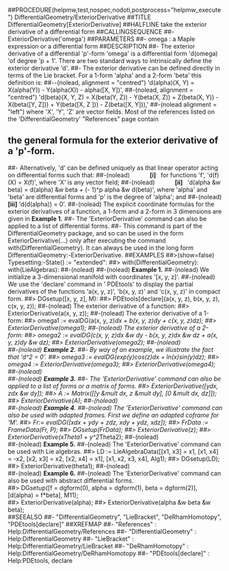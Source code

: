 ##PROCEDURE(helpmw,test,nospec,nodoti,postprocess="helpmw_execute") DifferentialGeometry/ExteriorDerivative
##TITLE DifferentialGeometry[ExteriorDerivative]
##HALFLINE take the exterior derivative of a differential form
##CALLINGSEQUENCE
##-      ExteriorDerivative('omega')
##PARAMETERS
##- omega : a Maple expression or a differential form
##DESCRIPTION
##- The exterior derivative of a differential 'p'-form 'omega' is a differential form 'd(omega) 'of degree 'p + 1'.  There are two standard ways to intrinsically define the exterior derivative 'd'.
##- The exterior derivative can be defined directly in terms of the Lie bracket.  For a 1-form 'alpha' and a 2-form 'beta' this definition is: 
##--(nolead, alignment = "centred") 'd(alpha)(X, Y) = X(alpha(Y)) - Y(alpha(X)) - alpha([X, Y])', 
##-(nolead, alignment = "centred") 'd(beta)(X, Y, Z) = X(beta(Y, Z)) - Y(beta(X, Z)) + Z(beta(X, Y)) - X(beta([Y, Z])) + Y(beta([X, Z ])) - Z(beta([X, Y])),'
##-(nolead alignment = "left") where 'X', 'Y', 'Z' are vector fields.  Most of the references listed on the 'DifferentialGeometry' "References" page contain 
## the general formula for the exterior derivative of a 'p'-form.
##- Alternatively, 'd' can be defined uniquely as that linear operator acting on differential forms such that: 
##-(nolead) `      `**[i]**` ` for functions 'f', 'd(f)(X) = X(f)',  where 'X'  is any vector field;
##-(nolead) `      `**[ii]**` ` 'd(alpha &w beta) = d(alpha) &w beta + (- 1)^p alpha &w d(beta)', where 'alpha' and 'beta' are differential forms and 'p' is the degree of 'alpha'; and 
##-(nolead) `      `**[iii]** 'd(d(alpha)) = 0'.
##-(nolead) The explicit coordinate formulas for the exterior derivatives of a function, a 1-form and a 2-form in 3 dimensions are given in **Example 1.**
##- The 'ExteriorDerivative' command can also be applied to a list of differential forms.
##- This command is part of the DifferentialGeometry package, and so can be used in the form ExteriorDerivative(...) only after executing the command with(DifferentialGeometry).  It can always be used in the long form DifferentialGeometry:-ExteriorDerivative.
##EXAMPLES     ##>(show=false) Typesetting:-State() := "extended":
##> with(DifferentialGeometry): with(LieAlgebras): 
##-(nolead)
##-(nolead)  **Example 1.**
##-(nolead)  We initialize a 3-dimensional manifold with coordinates '[x, y, z]'.
##-(nolead)  We use the 'declare' command in ' PDEtools' to display the partial derivatives of the functions 'a(x, y, z)', 'b(x, y, z)' and 'c(x, y, z)' in compact form.
##> DGsetup([x, y, z], M):
##> PDEtools[declare](a(x, y, z), b(x, y, z), c(x, y, z)); 
##-(nolead)  The exterior derivative of a function:
##> ExteriorDerivative(a(x, y, z)); 
##-(nolead)  The exterior derivative of a 1-form:
##> omega1 := evalDG(a(x, y, z)*dx + b(x, y, z)*dy + c(x, y, z)*dz);
##> ExteriorDerivative(omega1); 
##-(nolead)  The exterior derivative of a 2-form:
##> omega2 :=  evalDG(c(x, y, z)*dx &w dy - b(x, y, z)*dx &w dz + a(x, y, z)*dy &w dz);
##> ExteriorDerivative(omega2);
##-(nolead)  
##-(nolead)  **Example 2.**
##- By way of an example, we illustrate the fact that 'd^2 = 0'.
##> omega3 := evalDG(exp(y)*cos(z)*dx + ln(x)*sin(y)*dz);
##> omega4 := ExteriorDerivative(omega3);
##> ExteriorDerivative(omega4);
##-(nolead)  
##-(nolead)  **Example 3.**
##- The 'ExteriorDerivative' command can also be applied to a list of forms or a matrix of forms.
##> ExteriorDerivative([y*dx, z*dx &w dy]);
##> A := Matrix([[y &mult dx, z &mult dy], [0 &mult dx, dz]]); 
##> ExteriorDerivative(A);
##-(nolead)  
##-(nolead)  **Example 4.**
##-(nolead)  The 'ExteriorDerivative' command can also be used with adapted frames.  First we define an adapted coframe for 'M'.
##> Fr:= evalDG([x*dx + y*dy + z*dz, x*dy + y*dz, x*dz]);
##> FrData := FrameData(Fr, P);
##> DGsetup(FrData);
##> ExteriorDerivative(z);
##> ExteriorDerivative(x*Theta1 + y^2*Theta2);
##-(nolead)   
##-(nolead) **Example 5.**
##-(nolead) The 'ExteriorDerivative' command can be used with Lie algebras.
##> LD := LieAlgebraData([[x1, x3] = x1, [x1, x4] = -x2, [x2, x3] = x2, [x2, x4] = x1], [x1, x2, x3, x4], Alg1);
##> DGsetup(LD);
##> ExteriorDerivative(theta1); 
##-(nolead)   
##-(nolead)  **Example 6.** 
##-(nolead) The 'ExteriorDerivative' command can also be used with abstract differential forms.    
##> DGsetup([f = dgform(0), alpha = dgform(1), beta = dgform(2)], [d(alpha) = f*beta], M11);  
##> ExteriorDerivative(alpha); 
##> ExteriorDerivative(alpha &w beta &w beta);    
##SEEALSO
##- "DifferentialGeometry", "LieBracket", "DeRhamHomotopy", "PDEtools[declare]"
##XREFMAP
##- "References" : Help:DifferentialGeometry/References
##- "DifferentialGeometry" : Help:DifferentialGeometry
##- "LieBracket" : Help:DifferentialGeometry/LieBracket
##- "DeRhamHomotopy" : Help:DifferentialGeometry/DeRhamHomotopy
##- "PDEtools[declare]" : Help:PDEtools, declare

